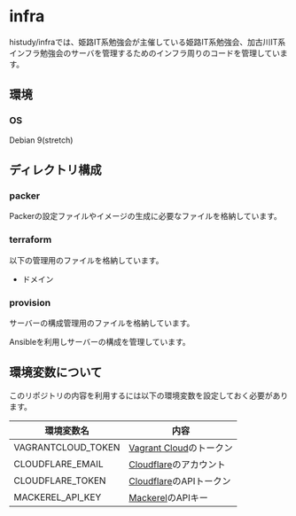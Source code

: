 # infra

histudy/infraでは、姫路IT系勉強会が主催している姫路IT系勉強会、加古川IT系インフラ勉強会のサーバを管理するためのインフラ周りのコードを管理しています。

環境
---------------------------

### OS

Debian 9(stretch)

ディレクトリ構成
---------------------------

### packer

Packerの設定ファイルやイメージの生成に必要なファイルを格納しています。

### terraform

以下の管理用のファイルを格納しています。

* ドメイン

### provision

サーバーの構成管理用のファイルを格納しています。

Ansibleを利用しサーバーの構成を管理しています。

環境変数について
---------------------------

このリポジトリの内容を利用するには以下の環境変数を設定しておく必要があります。

| 環境変数名         | 内容                                     |
| ------------------ | ---------------------------------------- |
| VAGRANTCLOUD_TOKEN | [Vagrant Cloud][vagrant_cloud]のトークン |
| CLOUDFLARE_EMAIL   | [Cloudflare][cloudflare]のアカウント     |
| CLOUDFLARE_TOKEN   | [Cloudflare][cloudflare]のAPIトークン    |
| MACKEREL_API_KEY   | [Mackerel][mackerel]のAPIキー            |

[vagrant_cloud]: https://app.vagrantup.com/histudy/
[cloudflare]: https://www.cloudflare.com/
[mackerel]: https://mackerel.io/
[histudy]: https://histudy.jp/
